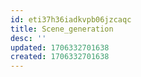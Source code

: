 ```yaml
---
id: eti37h36iadkvpb06jzcaqc
title: Scene_generation
desc: ''
updated: 1706332701638
created: 1706332701638
---
```

